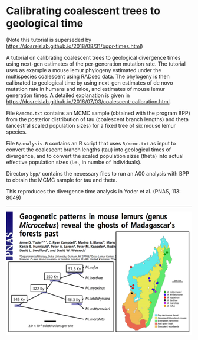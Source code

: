 # Calibrating coalescent trees to geological time
(Note this tutorial is superseded by https://dosreislab.github.io/2018/08/31/bppr-times.html)

A tutorial on calibrating coalescent trees to geological divergence times using next-gen estimates of the per-generation mutation rate.  The tutorial uses as example a mouse lemur phylogeny estimated under the multispecies coalescent using RADseq data. The phylogeny is then calibrated to geological time by using next-gen estimates of de novo mutation rate in humans and mice, and estimates of mouse lemur generation times. A detailed explanation is given in https://dosreislab.github.io/2016/07/03/coalescent-calibration.html.

File `R/mcmc.txt` contains an MCMC sample (obtained with the program BPP) from the posterior distribution of tau (coalescent branch lengths) and theta (ancestral scaled population sizes) for a fixed tree of six mouse lemur species.

File `R/analysis.R` contains an R script that uses `R/mcmc.txt` as input to convert the coalescent branch lengths (tau) into geological times of divergence, and to convert the scaled population sizes (theta) into actual effective population sizes (i.e., in numbe of individuals).

Directory `bpp/` contains the necessary files to run an A00 analysis with BPP to obtain the MCMC sample for tau and theta.

This reproduces the divergence time analysis in Yoder et al. (PNAS, 113: 8049)

***

![](mousies.png)
